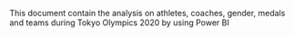 This document contain the analysis on athletes, coaches, gender, medals and teams during Tokyo Olympics 2020 by using Power BI
